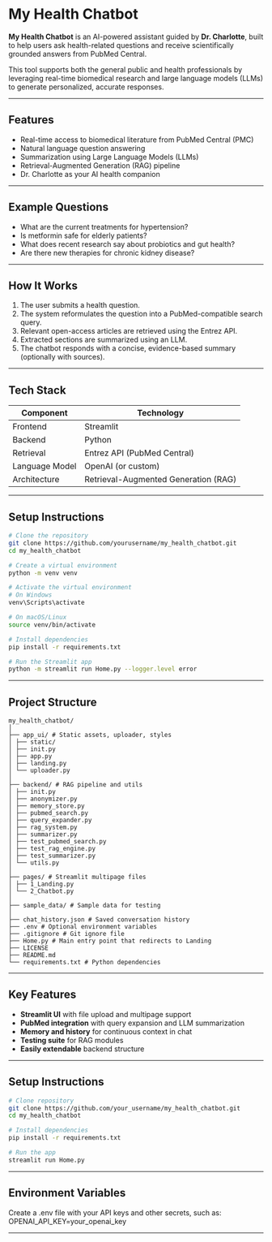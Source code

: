 # My Health Chatbot

**My Health Chatbot** is an AI-powered assistant guided by **Dr. Charlotte**, built to help users ask health-related questions and receive scientifically grounded answers from PubMed Central.

This tool supports both the general public and health professionals by leveraging real-time biomedical research and large language models (LLMs) to generate personalized, accurate responses.

---

## Features

- Real-time access to biomedical literature from PubMed Central (PMC)
- Natural language question answering
- Summarization using Large Language Models (LLMs)
- Retrieval-Augmented Generation (RAG) pipeline
- Dr. Charlotte as your AI health companion

---

## Example Questions

- What are the current treatments for hypertension?
- Is metformin safe for elderly patients?
- What does recent research say about probiotics and gut health?
- Are there new therapies for chronic kidney disease?

---

## How It Works

1. The user submits a health question.
2. The system reformulates the question into a PubMed-compatible search query.
3. Relevant open-access articles are retrieved using the Entrez API.
4. Extracted sections are summarized using an LLM.
5. The chatbot responds with a concise, evidence-based summary (optionally with sources).

---

## Tech Stack

| Component     | Technology                    |
|---------------|-------------------------------|
| Frontend      | Streamlit                     |
| Backend       | Python                        |
| Retrieval     | Entrez API (PubMed Central)   |
| Language Model| OpenAI (or custom)            |
| Architecture  | Retrieval-Augmented Generation (RAG) |

---

## Setup Instructions

```bash
# Clone the repository
git clone https://github.com/yourusername/my_health_chatbot.git
cd my_health_chatbot

# Create a virtual environment
python -m venv venv

# Activate the virtual environment
# On Windows
venv\Scripts\activate

# On macOS/Linux
source venv/bin/activate

# Install dependencies
pip install -r requirements.txt

# Run the Streamlit app
python -m streamlit run Home.py --logger.level error

```
---

## Project Structure

```
my_health_chatbot/
│
├── app_ui/ # Static assets, uploader, styles
│ ├── static/
│ ├── init.py
│ ├── app.py
│ ├── landing.py
│ └── uploader.py
│
├── backend/ # RAG pipeline and utils
│ ├── init.py
│ ├── anonymizer.py
│ ├── memory_store.py
│ ├── pubmed_search.py
│ ├── query_expander.py
│ ├── rag_system.py
│ ├── summarizer.py
│ ├── test_pubmed_search.py
│ ├── test_rag_engine.py
│ ├── test_summarizer.py
│ └── utils.py
│
├── pages/ # Streamlit multipage files
│ ├── 1_Landing.py
│ └── 2_Chatbot.py
│
├── sample_data/ # Sample data for testing
│
├── chat_history.json # Saved conversation history
├── .env # Optional environment variables
├── .gitignore # Git ignore file
├── Home.py # Main entry point that redirects to Landing
├── LICENSE
├── README.md
└── requirements.txt # Python dependencies
```

---

## Key Features

- **Streamlit UI** with file upload and multipage support
- **PubMed integration** with query expansion and LLM summarization
- **Memory and history** for continuous context in chat
- **Testing suite** for RAG modules
- **Easily extendable** backend structure

---

## Setup Instructions

```bash
# Clone repository
git clone https://github.com/your_username/my_health_chatbot.git
cd my_health_chatbot

# Install dependencies
pip install -r requirements.txt

# Run the app
streamlit run Home.py

```
---

## Environment Variables

Create a .env file with your API keys and other secrets, such as:
OPENAI_API_KEY=your_openai_key

---

